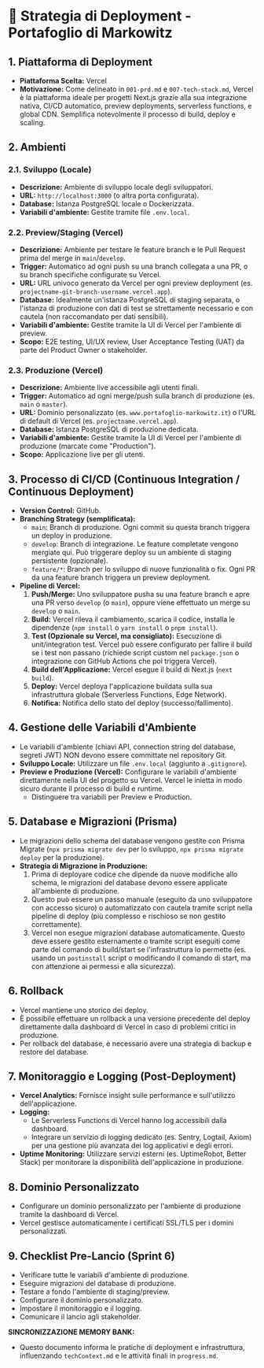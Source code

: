 # 🚀 Strategia di Deployment - Portafoglio di Markowitz

## 1. Piattaforma di Deployment
-   **Piattaforma Scelta:** Vercel
-   **Motivazione:** Come delineato in `001-prd.md` e `007-tech-stack.md`, Vercel è la piattaforma ideale per progetti Next.js grazie alla sua integrazione nativa, CI/CD automatico, preview deployments, serverless functions, e global CDN. Semplifica notevolmente il processo di build, deploy e scaling.

## 2. Ambienti

### 2.1. Sviluppo (Locale)
-   **Descrizione:** Ambiente di sviluppo locale degli sviluppatori.
-   **URL:** `http://localhost:3000` (o altra porta configurata).
-   **Database:** Istanza PostgreSQL locale o Dockerizzata.
-   **Variabili d'ambiente:** Gestite tramite file `.env.local`.

### 2.2. Preview/Staging (Vercel)
-   **Descrizione:** Ambiente per testare le feature branch e le Pull Request prima del merge in `main`/`develop`.
-   **Trigger:** Automatico ad ogni push su una branch collegata a una PR, o su branch specifiche configurate su Vercel.
-   **URL:** URL univoco generato da Vercel per ogni preview deployment (es. `projectname-git-branch-username.vercel.app`).
-   **Database:** Idealmente un'istanza PostgreSQL di staging separata, o l'istanza di produzione con dati di test se strettamente necessario e con cautela (non raccomandato per dati sensibili).
-   **Variabili d'ambiente:** Gestite tramite la UI di Vercel per l'ambiente di preview.
-   **Scopo:** E2E testing, UI/UX review, User Acceptance Testing (UAT) da parte del Product Owner o stakeholder.

### 2.3. Produzione (Vercel)
-   **Descrizione:** Ambiente live accessibile agli utenti finali.
-   **Trigger:** Automatico ad ogni merge/push sulla branch di produzione (es. `main` o `master`).
-   **URL:** Dominio personalizzato (es. `www.portafoglio-markowitz.it`) o l'URL di default di Vercel (es. `projectname.vercel.app`).
-   **Database:** Istanza PostgreSQL di produzione dedicata.
-   **Variabili d'ambiente:** Gestite tramite la UI di Vercel per l'ambiente di produzione (marcate come "Production").
-   **Scopo:** Applicazione live per gli utenti.

## 3. Processo di CI/CD (Continuous Integration / Continuous Deployment)

-   **Version Control:** GitHub.
-   **Branching Strategy (semplificata):**
    -   `main`: Branch di produzione. Ogni commit su questa branch triggera un deploy in produzione.
    -   `develop`: Branch di integrazione. Le feature completate vengono mergiate qui. Può triggerare deploy su un ambiente di staging persistente (opzionale).
    -   `feature/*`: Branch per lo sviluppo di nuove funzionalità o fix. Ogni PR da una feature branch triggera un preview deployment.
-   **Pipeline di Vercel:**
    1.  **Push/Merge:** Uno sviluppatore pusha su una feature branch e apre una PR verso `develop` (o `main`), oppure viene effettuato un merge su `develop` o `main`.
    2.  **Build:** Vercel rileva il cambiamento, scarica il codice, installa le dipendenze (`npm install` o `yarn install` o `pnpm install`).
    3.  **Test (Opzionale su Vercel, ma consigliato):** Esecuzione di unit/integration test. Vercel può essere configurato per fallire il build se i test non passano (richiede script custom nel `package.json` o integrazione con GitHub Actions che poi triggera Vercel).
    4.  **Build dell'Applicazione:** Vercel esegue il build di Next.js (`next build`).
    5.  **Deploy:** Vercel deploya l'applicazione buildata sulla sua infrastruttura globale (Serverless Functions, Edge Network).
    6.  **Notifica:** Notifica dello stato del deploy (successo/fallimento).

## 4. Gestione delle Variabili d'Ambiente
-   Le variabili d'ambiente (chiavi API, connection string del database, segreti JWT) NON devono essere committate nel repository Git.
-   **Sviluppo Locale:** Utilizzare un file `.env.local` (aggiunto a `.gitignore`).
-   **Preview e Produzione (Vercel):** Configurare le variabili d'ambiente direttamente nella UI del progetto su Vercel. Vercel le inietta in modo sicuro durante il processo di build e runtime.
    -   Distinguere tra variabili per Preview e Production.

## 5. Database e Migrazioni (Prisma)
-   Le migrazioni dello schema del database vengono gestite con Prisma Migrate (`npx prisma migrate dev` per lo sviluppo, `npx prisma migrate deploy` per la produzione).
-   **Strategia di Migrazione in Produzione:**
    1.  Prima di deployare codice che dipende da nuove modifiche allo schema, le migrazioni del database devono essere applicate all'ambiente di produzione.
    2.  Questo può essere un passo manuale (eseguito da uno sviluppatore con accesso sicuro) o automatizzato con cautela tramite script nella pipeline di deploy (più complesso e rischioso se non gestito correttamente).
    3.  Vercel non esegue migrazioni database automaticamente. Questo deve essere gestito esternamente o tramite script eseguiti come parte del comando di build/start se l'infrastruttura lo permette (es. usando un `postinstall` script o modificando il comando di start, ma con attenzione ai permessi e alla sicurezza).

## 6. Rollback
-   Vercel mantiene uno storico dei deploy.
-   È possibile effettuare un rollback a una versione precedente del deploy direttamente dalla dashboard di Vercel in caso di problemi critici in produzione.
-   Per rollback del database, è necessario avere una strategia di backup e restore del database.

## 7. Monitoraggio e Logging (Post-Deployment)
-   **Vercel Analytics:** Fornisce insight sulle performance e sull'utilizzo dell'applicazione.
-   **Logging:**
    -   Le Serverless Functions di Vercel hanno log accessibili dalla dashboard.
    -   Integrare un servizio di logging dedicato (es. Sentry, Logtail, Axiom) per una gestione più avanzata dei log applicativi e degli errori.
-   **Uptime Monitoring:** Utilizzare servizi esterni (es. UptimeRobot, Better Stack) per monitorare la disponibilità dell'applicazione in produzione.

## 8. Dominio Personalizzato
-   Configurare un dominio personalizzato per l'ambiente di produzione tramite la dashboard di Vercel.
-   Vercel gestisce automaticamente i certificati SSL/TLS per i domini personalizzati.

## 9. Checklist Pre-Lancio (Sprint 6)
-   Verificare tutte le variabili d'ambiente di produzione.
-   Eseguire migrazioni del database di produzione.
-   Testare a fondo l'ambiente di staging/preview.
-   Configurare il dominio personalizzato.
-   Impostare il monitoraggio e il logging.
-   Comunicare il lancio agli stakeholder.

**SINCRONIZZAZIONE MEMORY BANK:**
- Questo documento informa le pratiche di deployment e infrastruttura, influenzando `techContext.md` e le attività finali in `progress.md`.